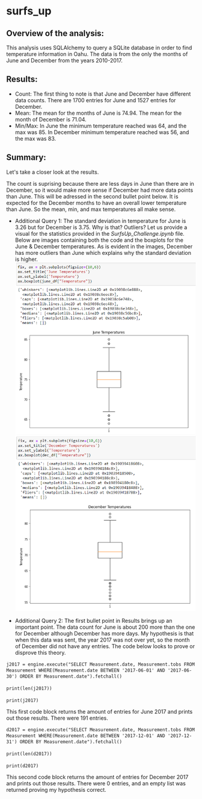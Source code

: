 # surfs_up

## Overview of the analysis: 
This analysis uses SQLAlchemy to query a SQLite database in order to find temperature information in Oahu. The data is from the only the months of June and December from the years 2010-2017.

## Results: 
- Count: The first thing to note is that June and December have different data counts. There are 1700 entries for June and 1527 entries for December. 
- Mean: The mean for the months of June is 74.94. The mean for the month of December is 71.04. 
- Min/Max: In June the minimum temperature reached was 64, and the max was 85. In December minimum temperature reached was 56, and the max  was 83.

## Summary: 
Let's take a closer look at the results. 

The count is suprising because there are less days in June than there are in December, so it would make more sense if December had more data points than June. This will be adressed in the second bullet point below. 
It is expected for the December months to have an overall lower temperature than June. So the mean, min, and max temperatures all make sense.

 - Additional Query 1: The standard deviation in temperature for June is 3.26 but for December is 3.75. Why is that? Outliers? Let us provide a visual for the statistics provided in the *SurfsUp_Challenge.ipynb* file. Below are images containing both the code and the boxplots for the June & December temperatures. As is evident in the images, December has more outliers than June which explains why the standard deviation is higher.
     ![](June-boxplot.png)
     ![](Dec-boxplot.png)
 
 - Additional Query 2: The first bullet point in Results brings up an important point. The data count for June is about 200 more than the one for December although December has more days. My hypothesis is that when this data was sent, the year 2017 was not over yet, so the month of December did not have any entries. The code below looks to prove or disprove this theory.
```
j2017 = engine.execute("SELECT Measurement.date, Measurement.tobs FROM Measurement WHERE(Measurement.date BETWEEN '2017-06-01' AND '2017-06-30') ORDER BY Measurement.date").fetchall()

print(len(j2017))

print(j2017)
```
This first code block returns the amount of entries for June 2017 and prints out those results. 
There were 191 entries.
```
d2017 = engine.execute("SELECT Measurement.date, Measurement.tobs FROM Measurement WHERE(Measurement.date BETWEEN '2017-12-01' AND '2017-12-31') ORDER BY Measurement.date").fetchall()

print(len(d2017))

print(d2017)
 ```
 This second code block returns the amount of entries for December 2017 and prints out those results.
 There were 0 entries, and an empty list was returned proving my hypothesis correct.